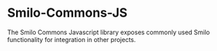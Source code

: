 # Smilo-Commons-JS

The Smilo Commons Javascript library exposes commonly used Smilo functionality for integration in other projects.
